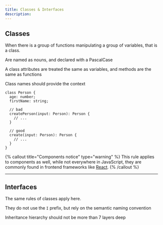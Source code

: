 ```yaml
---
title: Classes & Interfaces
description:
---
```


## Classes

When there is a group of functions manipulating a group of variables, that is a class.

Are named as nouns, and declared with a PascalCase

A class attributes are treated the same as variables, and methods are the same as functions

Class names should provide the context

```tsx
class Person {
  age: number;
  firstName: string;

  // bad
  createPerson(input: Person): Person {
    // ...
  }

  // good
  create(input: Person): Person {
    // ...
  }
}
```

{% callout title="Components notice" type="warning" %}
This rule applies to components as well, while not everywhere in JavaScript, they are commonly found in frontend frameworks like [React](https://reactjs.org).
{% /callout %}

---

## Interfaces

The same rules of classes apply here.

They do not use the `I` prefix, but rely on the semantic naming convention

Inheritance hierarchy should not be more than 7 layers deep
